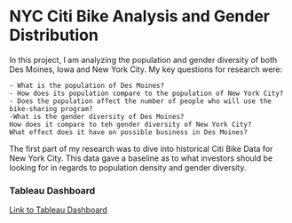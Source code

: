 # NYC Citi Bike Analysis and Gender Distribution

In this project, I am analyzing the population and gender diversity of both Des Moines, Iowa and New York City. My key questions for research were: 

    - What is the population of Des Moines?
    - How does its population compare to the population of New York City?
    - Does the population affect the number of people who will use the bike-sharing program?
    -What is the gender diversity of Des Moines?
    How does it compare to teh gender diversity of New York City?
    What effect does it have on possible business in Des Moines?

The first part of my research was to dive into historical Citi Bike Data for New York City. This data gave a baseline as to what investors should be looking for in regards to population density and gender diversity. 

### Tableau Dashboard
[Link to Tableau Dashboard](https://public.tableau.com/profile/hannah1209#!/vizhome/NYCCitiBikeDashboard_15973549377290/Module14Challenge?publish=yes)


